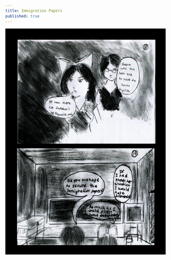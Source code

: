 ```yaml
---
title: Immigration Papers
published: true
---
```

![image](https://raw.githubusercontent.com/LWFlouisa/uploadedfairyalt/master/pages/page9.png)
